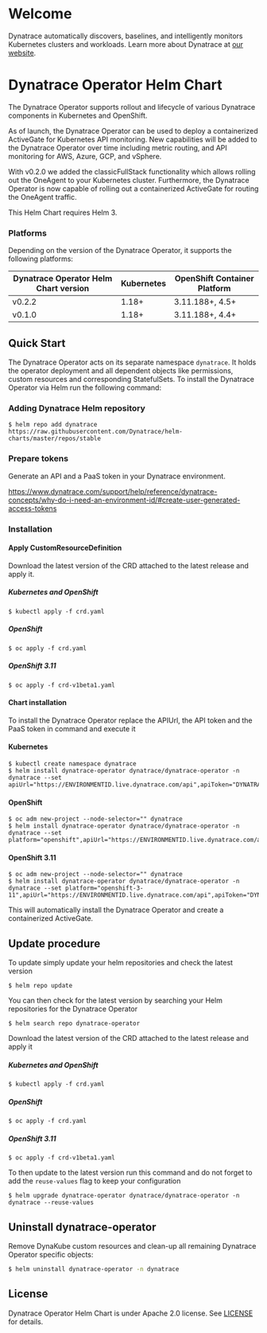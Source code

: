 # Welcome

Dynatrace automatically discovers, baselines, and intelligently monitors Kubernetes clusters and workloads. Learn more about Dynatrace at [our website](https://www.dynatrace.com/platform/).

# Dynatrace Operator Helm Chart

The Dynatrace Operator supports rollout and lifecycle of various Dynatrace components in Kubernetes and OpenShift.

As of launch, the Dynatrace Operator can be used to deploy a containerized ActiveGate for Kubernetes API monitoring. New capabilities will be added to the Dynatrace Operator over time including metric routing, and API monitoring for AWS, Azure, GCP, and vSphere.

With v0.2.0 we added the classicFullStack functionality which allows rolling out the OneAgent to your Kubernetes
cluster. Furthermore, the Dynatrace Operator is now capable of rolling out a containerized ActiveGate for routing the
OneAgent traffic.

This Helm Chart requires Helm 3.

### Platforms
Depending on the version of the Dynatrace Operator, it supports the following platforms:

| Dynatrace Operator Helm Chart version | Kubernetes | OpenShift Container Platform |
| ------------------------------------- | ---------- | ---------------------------- |
| v0.2.2                                | 1.18+      | 3.11.188+, 4.5+              |
| v0.1.0                                | 1.18+      | 3.11.188+, 4.4+              |


## Quick Start

The Dynatrace Operator acts on its separate namespace `dynatrace`.
It holds the operator deployment and all dependent objects like permissions, custom resources and
corresponding StatefulSets.
To install the Dynatrace Operator via Helm run the following command:

### Adding Dynatrace Helm repository
```
$ helm repo add dynatrace https://raw.githubusercontent.com/Dynatrace/helm-charts/master/repos/stable
```

### Prepare tokens

Generate an API and a PaaS token in your Dynatrace environment.

https://www.dynatrace.com/support/help/reference/dynatrace-concepts/why-do-i-need-an-environment-id/#create-user-generated-access-tokens

### Installation

#### Apply CustomResourceDefinition

Download the latest version of the CRD attached to the latest release and apply it.

##### Kubernetes and OpenShift
```
$ kubectl apply -f crd.yaml
```

##### OpenShift
```
$ oc apply -f crd.yaml
```

##### OpenShift 3.11
```
$ oc apply -f crd-v1beta1.yaml
```

#### Chart installation

To install the Dynatrace Operator replace the APIUrl, the API token and the PaaS token in command and execute it

#### Kubernetes
```
$ kubectl create namespace dynatrace
$ helm install dynatrace-operator dynatrace/dynatrace-operator -n dynatrace --set apiUrl="https://ENVIRONMENTID.live.dynatrace.com/api",apiToken="DYNATRACE_API_TOKEN",paasToken="PLATFORM_AS_A_SERVICE_TOKEN"
```

#### OpenShift
```
$ oc adm new-project --node-selector="" dynatrace
$ helm install dynatrace-operator dynatrace/dynatrace-operator -n dynatrace --set platform="openshift",apiUrl="https://ENVIRONMENTID.live.dynatrace.com/api",apiToken="DYNATRACE_API_TOKEN",paasToken="PLATFORM_AS_A_SERVICE_TOKEN"
```

#### OpenShift 3.11
```
$ oc adm new-project --node-selector="" dynatrace
$ helm install dynatrace-operator dynatrace/dynatrace-operator -n dynatrace --set platform="openshift-3-11",apiUrl="https://ENVIRONMENTID.live.dynatrace.com/api",apiToken="DYNATRACE_API_TOKEN",paasToken="PLATFORM_AS_A_SERVICE_TOKEN"
```

This will automatically install the Dynatrace Operator and create a containerized ActiveGate.

## Update procedure

To update simply update your helm repositories and check the latest version

```
$ helm repo update
```

You can then check for the latest version by searching your Helm repositories for the Dynatrace Operator

```
$ helm search repo dynatrace-operator
```

Download the latest version of the CRD attached to the latest release and apply it

##### Kubernetes and OpenShift
```
$ kubectl apply -f crd.yaml
```

##### OpenShift
```
$ oc apply -f crd.yaml
```

##### OpenShift 3.11
```
$ oc apply -f crd-v1beta1.yaml
```

To then update to the latest version run this command and do not forget to add the `reuse-values` flag to keep your configuration

```
$ helm upgrade dynatrace-operator dynatrace/dynatrace-operator -n dynatrace --reuse-values
```

## Uninstall dynatrace-operator
Remove DynaKube custom resources and clean-up all remaining Dynatrace Operator specific objects:


```sh
$ helm uninstall dynatrace-operator -n dynatrace
```

## License

Dynatrace Operator Helm Chart is under Apache 2.0 license. See [LICENSE](../LICENSE) for details.
